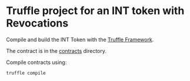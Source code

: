 Truffle project for an INT token with Revocations
=================================================

Compile and build the INT Token with the [Truffle Framework](http://truffleframework.com/).

The contract is in the [contracts](./contracts) directory.

Compile contracts using:

```truffle compile```
